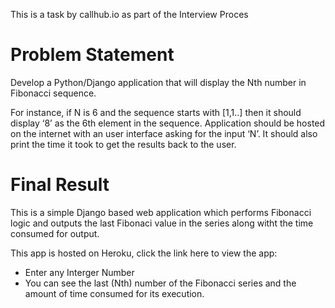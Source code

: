 This is a task by callhub.io as part of the Interview Proces

# Problem Statement

Develop a Python/Django application that will display the Nth number in Fibonacci sequence. 

For instance, if N is 6 and the sequence starts with [1,1..] then it should display ‘8’ as the 6th element in the sequence. Application should be hosted on the internet with an user interface asking for the input ‘N’. It should also print the time it took to get the results back to the user.

# Final Result
This is a simple Django based web application which performs Fibonacci logic and outputs the last Fibonaci value in the series along witht the time consumed for output.

This app is hosted on Heroku, click the link here to view the app: 

* Enter any Interger Number
* You can see the last (Nth) number of the Fibonacci series and the amount of time consumed for its execution.